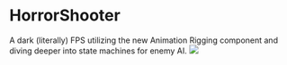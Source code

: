 # HorrorShooter
A dark (literally) FPS utilizing the new Animation Rigging component and diving deeper into state machines for enemy AI.
![](https://gyazo.com/f1f110b1c40191e2d8cf357fd7cd16c2.gif)
